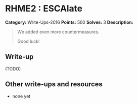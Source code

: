 # RHME2 : ESCAlate

**Category:** Write-Ups-2016
**Points:** 500
**Solves:** 3
**Description:**

> We added even more countermeasures.
> 
> 
> Good luck!


## Write-up

(TODO)

## Other write-ups and resources

* none yet
